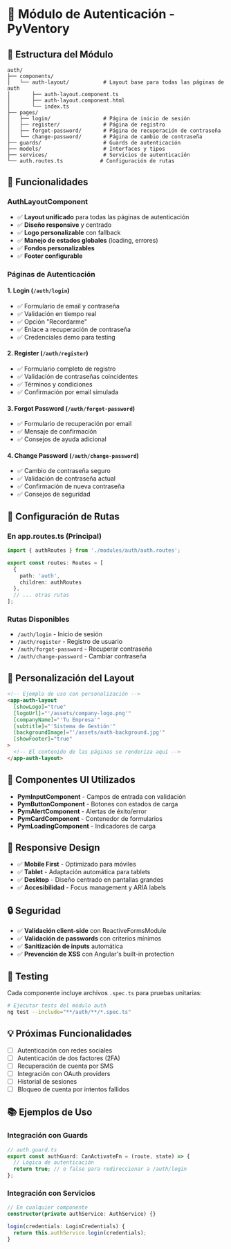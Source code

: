 # 🔐 Módulo de Autenticación - PyVentory

## 📁 **Estructura del Módulo**

```
auth/
├── components/
│   └── auth-layout/           # Layout base para todas las páginas de auth
│       ├── auth-layout.component.ts
│       ├── auth-layout.component.html
│       └── index.ts
├── pages/
│   ├── login/                 # Página de inicio de sesión
│   ├── register/              # Página de registro
│   ├── forgot-password/       # Página de recuperación de contraseña
│   └── change-password/       # Página de cambio de contraseña
├── guards/                    # Guards de autenticación
├── models/                    # Interfaces y tipos
├── services/                  # Servicios de autenticación
└── auth.routes.ts            # Configuración de rutas
```

## 🎯 **Funcionalidades**

### **AuthLayoutComponent**
- ✅ **Layout unificado** para todas las páginas de autenticación
- ✅ **Diseño responsive** y centrado
- ✅ **Logo personalizable** con fallback
- ✅ **Manejo de estados globales** (loading, errores)
- ✅ **Fondos personalizables**
- ✅ **Footer configurable**

### **Páginas de Autenticación**

#### **1. Login** (`/auth/login`)
- ✅ Formulario de email y contraseña
- ✅ Validación en tiempo real
- ✅ Opción "Recordarme"
- ✅ Enlace a recuperación de contraseña
- ✅ Credenciales demo para testing

#### **2. Register** (`/auth/register`)
- ✅ Formulario completo de registro
- ✅ Validación de contraseñas coincidentes
- ✅ Términos y condiciones
- ✅ Confirmación por email simulada

#### **3. Forgot Password** (`/auth/forgot-password`)
- ✅ Formulario de recuperación por email
- ✅ Mensaje de confirmación
- ✅ Consejos de ayuda adicional

#### **4. Change Password** (`/auth/change-password`)
- ✅ Cambio de contraseña seguro
- ✅ Validación de contraseña actual
- ✅ Confirmación de nueva contraseña
- ✅ Consejos de seguridad

## 🚀 **Configuración de Rutas**

### **En app.routes.ts (Principal)**
```typescript
import { authRoutes } from './modules/auth/auth.routes';

export const routes: Routes = [
  {
    path: 'auth',
    children: authRoutes
  },
  // ... otras rutas
];
```

### **Rutas Disponibles**
- `/auth/login` - Inicio de sesión
- `/auth/register` - Registro de usuario
- `/auth/forgot-password` - Recuperar contraseña
- `/auth/change-password` - Cambiar contraseña

## 🎨 **Personalización del Layout**

```html
<!-- Ejemplo de uso con personalización -->
<app-auth-layout
  [showLogo]="true"
  [logoUrl]="'/assets/company-logo.png'"
  [companyName]="'Tu Empresa'"
  [subtitle]="'Sistema de Gestión'"
  [backgroundImage]="'/assets/auth-background.jpg'"
  [showFooter]="true"
>
  <!-- El contenido de las páginas se renderiza aquí -->
</app-auth-layout>
```

## 🔧 **Componentes UI Utilizados**

- **PymInputComponent** - Campos de entrada con validación
- **PymButtonComponent** - Botones con estados de carga
- **PymAlertComponent** - Alertas de éxito/error
- **PymCardComponent** - Contenedor de formularios
- **PymLoadingComponent** - Indicadores de carga

## 📱 **Responsive Design**

- ✅ **Mobile First** - Optimizado para móviles
- ✅ **Tablet** - Adaptación automática para tablets
- ✅ **Desktop** - Diseño centrado en pantallas grandes
- ✅ **Accesibilidad** - Focus management y ARIA labels

## 🔒 **Seguridad**

- ✅ **Validación client-side** con ReactiveFormsModule
- ✅ **Validación de passwords** con criterios mínimos
- ✅ **Sanitización de inputs** automática
- ✅ **Prevención de XSS** con Angular's built-in protection

## 🧪 **Testing**

Cada componente incluye archivos `.spec.ts` para pruebas unitarias:

```bash
# Ejecutar tests del módulo auth
ng test --include="**/auth/**/*.spec.ts"
```

## 💡 **Próximas Funcionalidades**

- [ ] Autenticación con redes sociales
- [ ] Autenticación de dos factores (2FA)
- [ ] Recuperación de cuenta por SMS
- [ ] Integración con OAuth providers
- [ ] Historial de sesiones
- [ ] Bloqueo de cuenta por intentos fallidos

## 📚 **Ejemplos de Uso**

### **Integración con Guards**
```typescript
// auth.guard.ts
export const authGuard: CanActivateFn = (route, state) => {
  // Lógica de autenticación
  return true; // o false para redireccionar a /auth/login
};
```

### **Integración con Servicios**
```typescript
// En cualquier componente
constructor(private authService: AuthService) {}

login(credentials: LoginCredentials) {
  return this.authService.login(credentials);
}
```